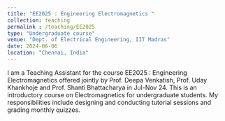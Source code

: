 ```yaml
---
title: "EE2025 : Engineering Electromagnetics "
collection: teaching
permalink : /teaching/EE2025
type: "Undergraduate course"
venue: "Dept. of Electrical Engineering, IIT Madras"
date: 2024-06-06
location: "Chennai, India"
---
```


I am a Teaching Assistant for the course EE2025 : Engineering Electromagnetics offered jointly by Prof. Deepa Venkatish, Prof. Uday Khankhoje and Prof. Shanti Bhattacharya in Jul-Nov 24. This is an introductory course on Electromagnetics for undergraduate students. My responsibilities include designing and conducting tutorial sessions and grading monthly quizzes.